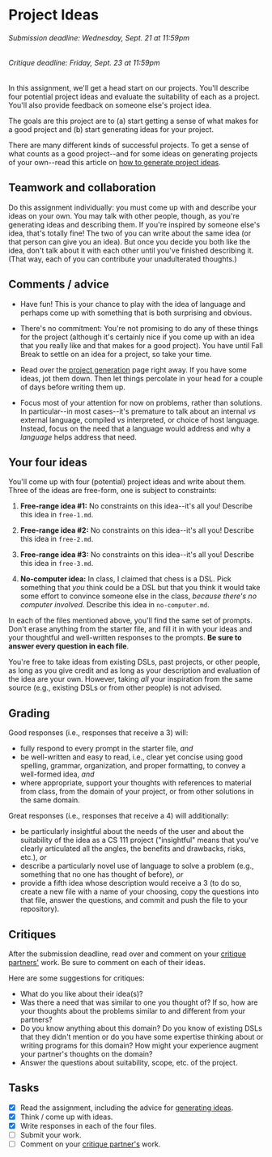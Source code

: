 [Teams]: https://github.com/hmc-cs111-fall2016/project-ideas/wiki/Peer-review
[ProjectGen]: https://github.com/hmc-cs111-fall2016/project-ideas/wiki/Project-generation

# Project Ideas
###### _Submission deadline: Wednesday, Sept. 21 at 11:59pm_
###### _Critique deadline: Friday, Sept. 23 at 11:59pm_

In this assignment, we'll get a head start on our projects. You'll describe four
potential project ideas and evaluate the suitability of each as a project.
You'll also provide feedback on someone else's project idea.

The goals are this project are to (a) start getting a sense of what makes for a
good project and (b) start generating ideas for your project. 

There are many different kinds of successful projects. To get a sense of what
counts as a good project--and for some ideas on generating projects of your
own--read this article on [how to generate project ideas][ProjectGen].

## Teamwork and collaboration

Do this assignment individually: you must come up with and describe your ideas 
on your own. You may talk with other people, though, as you're generating ideas
and describing them. If you're inspired by someone else's idea, that's totally
fine! The two of you can write about the same idea (or that person can give you
an idea). But once you decide you both like the idea, don't talk about it with
each other until you've finished describing it. (That way, each of you can
contribute your unadulterated thoughts.)

## Comments / advice

   + Have fun! This is your chance to play with the idea of language and perhaps
   come up with something that is both surprising and obvious.

   + There's no commitment: You're not promising to do any of these things for
   the project (although it's certainly nice if you come up with an idea that
   you really like and that makes for a good project). You have until Fall
   Break to settle on an idea for a project, so take your time.

   + Read over the [project generation][ProjectGen] page right away. If you
   have some ideas, jot them down. Then let things percolate in your head for a
   couple of days before writing them up.

   + Focus most of your attention for now on problems, rather than solutions. In
   particular--in most cases--it's premature to talk about an internal _vs_
   external language, compiled _vs_ interpreted, or choice of host language.
   Instead, focus on the need that a language would address and why a _language_
   helps address that need.

## Your four ideas
You'll come up with four (potential) project ideas and write about them. Three
of the ideas are free-form, one is subject to constraints:

   1. **Free-range idea #1:** No constraints on this idea--it's all you! 
   Describe this idea in `free-1.md`.

   1. **Free-range idea #2:** No constraints on this idea--it's all you! 
   Describe this idea in `free-2.md`.

   1. **Free-range idea #3:** No constraints on this idea--it's all you! 
   Describe this idea in `free-3.md`.

   1. **No-computer idea:** In class, I claimed that chess is a DSL. Pick
   something that _you_ think could be a DSL but that you think it would take
   some effort to convince someone else in the class, _because there's no
   computer involved_. Describe this idea in `no-computer.md`.

In each of the files mentioned above, you'll find the same set of prompts.
Don't erase anything from the starter file, and fill it in with your ideas and
your thoughtful and well-written responses to the prompts. **Be sure to answer 
every question in each file**.

You're free to take ideas from existing DSLs, past projects, or other
people, as long as you give credit and as long as your description and 
evaluation of the idea are your own. However, taking _all_ your inspiration from
the same source (e.g., existing DSLs or from other people) is not advised. 

## Grading
Good responses (i.e., responses that receive a 3) will:

   + fully respond to every prompt in the starter file, _and_
   + be well-written and easy to read, i.e., clear yet concise using good 
   spelling, grammar, organization, and proper formatting, to convey a 
   well-formed idea, _and_
   + where appropriate, support your thoughts with references to material from
   class, from the domain of your project, or from other solutions in the same
   domain.

Great responses (i.e., responses that receive a 4) will additionally:

   + be particularly insightful about the needs of the user and about the
   suitability of the idea as a CS 111 project ("insightful" means that you've
   clearly articulated all the angles, the benefits and drawbacks, risks, etc.),
   _or_
   + describe a particularly novel use of language to solve a problem (e.g.,
   something that no one has thought of before), _or_
   + provide a fifth idea whose description would receive a 3 (to do so, create
   a new file with a name of your choosing, copy the questions into that file, 
   answer the questions, and commit and push the file to your repository).

## Critiques

After the submission deadline, read over and comment on your 
[critique partners'][Teams] work. Be sure to comment on each of their ideas.

Here are some suggestions for critiques:

   + What do you like about their idea(s)?
   + Was there a need that was similar to one you thought of? If so, how are
   your thoughts about the problems similar to and different from your partners?   
   + Do you know anything about this domain? Do you know of existing DSLs that
   they didn't mention or do you have some expertise thinking about or writing
   programs for this domain? How might your experience augment your partner's
   thoughts on the domain?
   + Answer the questions about suitability, scope, etc. of the project.

## Tasks
- [x] Read the assignment, including the advice for 
[generating ideas][ProjectGen].
- [x] Think / come up with ideas.
- [x] Write responses in each of the four files.
- [ ] Submit your work.
- [ ] Comment on your [critique partner's][Teams] work.
